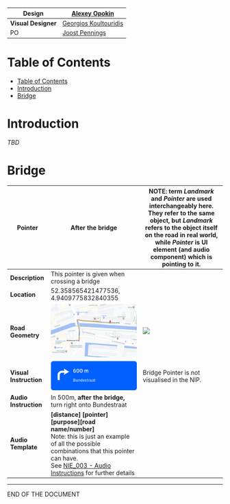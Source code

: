 
| **Design** | [Alexey Opokin](https://tomtom.atlassian.net/wiki/people/70121:e8cb7861-9079-4b92-b96d-bfe8cd882680?ref=confluence) |
|---|---|
| **Visual Designer** | [Georgios Koultouridis](https://tomtom.atlassian.net/wiki/people/5be2fd44649a737c2342afbe?ref=confluence) |
| PO | [Joost Pennings](https://tomtom.atlassian.net/wiki/people/712020:a6d50cb1-97be-4a9a-a279-3fbb3e2e1799?ref=confluence) |



Table of Contents
=================


*   [Table of Contents](#Table-of-Contents)
*   [Introduction](#Introduction)
*   [Bridge](#Bridge)

  

**Introduction**
================

_TBD_

  

  

  

**Bridge** 
===========

  

| **Pointer** | After the bridge                                                                                                                                                                                                                                                      | NOTE: term ***Landmark*** and ***Pointer*** are used interchangeably here. They refer to the same object, but ***Landmark*** refers to the object itself on the road in real world, while ***Pointer*** is UI element (and audio component) which is pointing to it. |
|---|-----------------------------------------------------------------------------------------------------------------------------------------------------------------------------------------------------------------------------------------------------------------------|----------------------------------------------------------------------------------------------------------------------------------------------------------------------------------------------------------------------------------------------------------------------|
| **Description** | This pointer is given when crossing a bridge                                                                                                                                                                                                                          |                                                                                                                                                                                                                                                                      |
| **Location** | 52\.358565421477536, 4\.9409775832840355                                                                                                                                                                                                                              |                                                                                                                                                                                                                                                                      |
| **Road Geometry** | ![](images/157711136.png)                                                                                                                                                                                                                                             | ![](images/157711137.png)                                                                                                                                                                                                                                 |
| **Visual Instruction** | ![](images/157711138.png)                                                                                                                                                                                                                                             | Bridge Pointer is not visualised in the NIP.                                                                                                                                                                                                                         |
| **Audio Instruction** | In 500m, **after the bridge,** turn right onto Bundestraat                                                                                                                                                                                                            |                                                                                                                                                                                                                                                                      |
| **Audio Template** | **\[distance] \[pointer]\[purpose]\[road name/number]**<br/>Note: this is just an example of all the possible combinations that this pointer can have.<br/>See [NIE\_003 \- Audio Instructions](../../Audio%20Instructions/Audio_Instructions.md) for further details |

  

  

  

  

  

  

  

* * *

END OF THE DOCUMENT